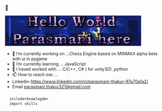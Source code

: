 ###  👋
![](https://github.com/Parasmanithakur/Parasmanithakur/blob/main/bio.gif)
- 🔭 I’m currently working on ...Chess Engine based on MINMAX alpha beta with ui in pygame
- 🌱 I’m currently learning ... JavaScript
- 💬 I haved worked with ... C/C++, C# ( for unity3D) ,python
- 📫 How to reach me: ... 
- Linkedin-https://www.linkedin.com/in/parasmani-thakur-97a70a1a2/ 
- Email parasmani.thakur321@gmail.com
                      
### 
      include<knowlegde>
      import skills
      
     
    
  
<!--
**Parasmanithakur/Parasmanithakur** is a ✨ _special_ ✨ repository because its `README.md` (this file) appears on your GitHub profile.

Here are some ideas to get you started:

- 🔭 I’m currently working on ...
- 🌱 I’m currently learning ...
- 👯 I’m looking to collaborate on ...
- 🤔 I’m looking for help with ...
 3D modeling -
   ![](https://github.com/Parasmanithakur/Parasmanithakur/blob/main/3dModel.gif)
   Game and Robotics -
   ![]

- 📫 How to reach me: ...
- 😄 Pronouns: ...
- ⚡ Fun fact: ...
-->

